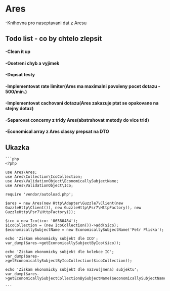 # Ares
-Knihovna pro naseptavani dat z Aresu

## Todo list - co by chtelo zlepsit
#### -Clean it up
#### -Osetreni chyb a vyjimek
#### -Dopsat testy
#### -Implementovat rate limiter(Ares ma maximalni povoleny pocet dotazu - 500/min.)
#### -Implementovat cachovani dotazu(Ares zakazuje ptat se opakovane na stejny dotaz)
#### -Separovat concerny z tridy Ares(abstrahovat metody do vice trid)
#### -Economical array z Ares classy prepsat na DTO

## Ukazka
    ```php
    <?php

    use Ares\Ares;
    use Ares\Collection\IcoCollection;
    use Ares\ValidationObject\EconomicallySubjectName;
    use Ares\ValidationObject\Ico;

    require 'vendor/autoload.php';

    $ares = new Ares(new Http\Adapter\Guzzle7\Client(new GuzzleHttp\Client()), new GuzzleHttp\Psr7\HttpFactory(), new GuzzleHttp\Psr7\HttpFactory());

    $ico = new Ico(ico: '06580484');
    $icoCollection = (new IcoCollection())->add($ico);
    $economicallySubjectName = new EconomicallySubjectName('Petr Pliska');

    echo 'Ziskam ekonomicky subjekt dle ICO';
    var_dump($ares->getEconomicallySubjectByIco($ico));

    echo 'Ziskam ekonomicky subjekt dle kolekce IC';
    var_dump($ares->getEconomicallySubjectByIcoCollection($icoCollection));

    echo 'Ziskam ekonomicky subjekt dle nazvu(jmena) subjektu';
    var_dump($ares->getEconomicallySubjectCollectionBySubjectName($economicallySubjectName));

    ```
